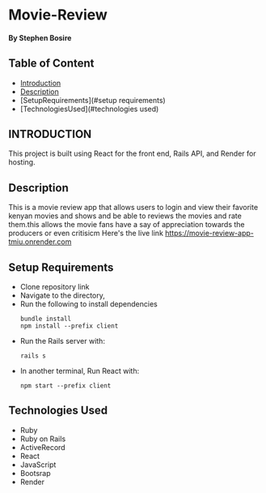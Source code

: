 # Movie-Review

#### By Stephen Bosire

## Table of Content

- [Introduction](#introduction)
- [Description](#description)
- [SetupRequirements](#setup requirements)
- [TechnologiesUsed](#technologies used)

## INTRODUCTION

This project is built using React for the front end, Rails API, and Render for hosting.

## Description
This is a movie review app that allows users to login and view their favorite kenyan movies and shows and be able to reviews the movies and rate them.this allows the movie fans have a say of appreciation towards the producers or even critisicm
Here's the live link https://movie-review-app-tmiu.onrender.com

## Setup Requirements
* Clone repository link
* Navigate to the directory,
* Run the following to install dependencies
    ```
    bundle install
    npm install --prefix client
    ```
* Run the Rails server with:
     ```
     rails s
     ```
* In another terminal, Run React with:
     ```
     npm start --prefix client
     ```

## Technologies Used
* Ruby
* Ruby on Rails
* ActiveRecord
* React
* JavaScript
* Bootsrap
* Render
